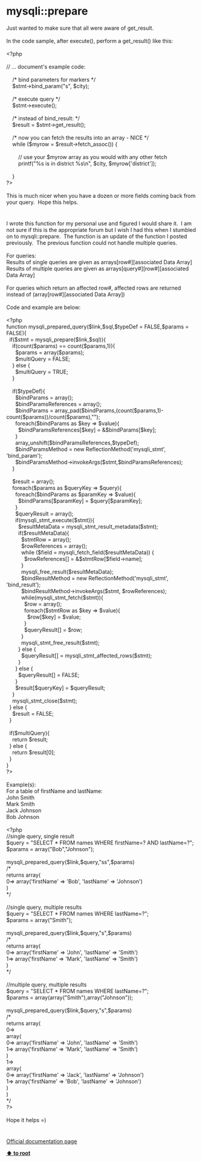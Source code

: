 # mysqli::prepare




<div class="phpcode"><span class="html">
Just wanted to make sure that all were aware of get_result.<br><br>In the code sample, after execute(), perform a get_result() like this:<br><br><span class="default">&lt;?php<br><br></span><span class="comment">// ... document&apos;s example code:<br><br>&#xA0; &#xA0; /* bind parameters for markers */<br>&#xA0; &#xA0; </span><span class="default">$stmt</span><span class="keyword">-&gt;</span><span class="default">bind_param</span><span class="keyword">(</span><span class="string">&quot;s&quot;</span><span class="keyword">, </span><span class="default">$city</span><span class="keyword">);<br><br>&#xA0; &#xA0; </span><span class="comment">/* execute query */<br>&#xA0; &#xA0; </span><span class="default">$stmt</span><span class="keyword">-&gt;</span><span class="default">execute</span><span class="keyword">();<br><br>&#xA0; &#xA0; </span><span class="comment">/* instead of bind_result: */<br>&#xA0; &#xA0; </span><span class="default">$result </span><span class="keyword">= </span><span class="default">$stmt</span><span class="keyword">-&gt;</span><span class="default">get_result</span><span class="keyword">();<br><br>&#xA0; &#xA0; </span><span class="comment">/* now you can fetch the results into an array - NICE */<br>&#xA0; &#xA0; </span><span class="keyword">while (</span><span class="default">$myrow </span><span class="keyword">= </span><span class="default">$result</span><span class="keyword">-&gt;</span><span class="default">fetch_assoc</span><span class="keyword">()) {<br><br>&#xA0; &#xA0; &#xA0; &#xA0; </span><span class="comment">// use your $myrow array as you would with any other fetch<br>&#xA0; &#xA0; &#xA0; &#xA0; </span><span class="default">printf</span><span class="keyword">(</span><span class="string">&quot;%s is in district %s\n&quot;</span><span class="keyword">, </span><span class="default">$city</span><span class="keyword">, </span><span class="default">$myrow</span><span class="keyword">[</span><span class="string">&apos;district&apos;</span><span class="keyword">]);<br><br>&#xA0; &#xA0; }<br></span><span class="default">?&gt;<br></span><br>This is much nicer when you have a dozen or more fields coming back from your query.&#xA0; Hope this helps.</span>
</div>
  

#


<div class="phpcode"><span class="html">
I wrote this function for my personal use and figured I would share it.&#xA0; I am not sure if this is the appropriate forum but I wish I had this when I stumbled on to mysqli::prepare.&#xA0; The function is an update of the function I posted previously.&#xA0; The previous function could not handle multiple queries.
<br>
<br>For queries:
<br>Results of single queries are given as arrays[row#][associated Data Array]
<br>Results of multiple queries are given as arrays[query#][row#][associated Data Array]
<br>
<br>For queries which return an affected row#, affected rows are returned instead of (array[row#][associated Data Array])
<br>
<br>Code and example are below:
<br>
<br><span class="default">&lt;?php
<br></span><span class="keyword">function </span><span class="default">mysqli_prepared_query</span><span class="keyword">(</span><span class="default">$link</span><span class="keyword">,</span><span class="default">$sql</span><span class="keyword">,</span><span class="default">$typeDef </span><span class="keyword">= </span><span class="default">FALSE</span><span class="keyword">,</span><span class="default">$params </span><span class="keyword">= </span><span class="default">FALSE</span><span class="keyword">){
<br>&#xA0; if(</span><span class="default">$stmt </span><span class="keyword">= </span><span class="default">mysqli_prepare</span><span class="keyword">(</span><span class="default">$link</span><span class="keyword">,</span><span class="default">$sql</span><span class="keyword">)){
<br>&#xA0; &#xA0; if(</span><span class="default">count</span><span class="keyword">(</span><span class="default">$params</span><span class="keyword">) == </span><span class="default">count</span><span class="keyword">(</span><span class="default">$params</span><span class="keyword">,</span><span class="default">1</span><span class="keyword">)){
<br>&#xA0; &#xA0; &#xA0; </span><span class="default">$params </span><span class="keyword">= array(</span><span class="default">$params</span><span class="keyword">);
<br>&#xA0; &#xA0; &#xA0; </span><span class="default">$multiQuery </span><span class="keyword">= </span><span class="default">FALSE</span><span class="keyword">;
<br>&#xA0; &#xA0; } else {
<br>&#xA0; &#xA0; &#xA0; </span><span class="default">$multiQuery </span><span class="keyword">= </span><span class="default">TRUE</span><span class="keyword">;
<br>&#xA0; &#xA0; }&#xA0; 
<br>&#xA0; &#xA0; 
<br>&#xA0; &#xA0; if(</span><span class="default">$typeDef</span><span class="keyword">){
<br>&#xA0; &#xA0; &#xA0; </span><span class="default">$bindParams </span><span class="keyword">= array();&#xA0; &#xA0; 
<br>&#xA0; &#xA0; &#xA0; </span><span class="default">$bindParamsReferences </span><span class="keyword">= array();
<br>&#xA0; &#xA0; &#xA0; </span><span class="default">$bindParams </span><span class="keyword">= </span><span class="default">array_pad</span><span class="keyword">(</span><span class="default">$bindParams</span><span class="keyword">,(</span><span class="default">count</span><span class="keyword">(</span><span class="default">$params</span><span class="keyword">,</span><span class="default">1</span><span class="keyword">)-</span><span class="default">count</span><span class="keyword">(</span><span class="default">$params</span><span class="keyword">))/</span><span class="default">count</span><span class="keyword">(</span><span class="default">$params</span><span class="keyword">),</span><span class="string">&quot;&quot;</span><span class="keyword">);&#xA0; &#xA0; &#xA0; &#xA0;&#xA0; 
<br>&#xA0; &#xA0; &#xA0; foreach(</span><span class="default">$bindParams </span><span class="keyword">as </span><span class="default">$key </span><span class="keyword">=&gt; </span><span class="default">$value</span><span class="keyword">){
<br>&#xA0; &#xA0; &#xA0; &#xA0; </span><span class="default">$bindParamsReferences</span><span class="keyword">[</span><span class="default">$key</span><span class="keyword">] = &amp;</span><span class="default">$bindParams</span><span class="keyword">[</span><span class="default">$key</span><span class="keyword">];&#xA0; 
<br>&#xA0; &#xA0; &#xA0; }
<br>&#xA0; &#xA0; &#xA0; </span><span class="default">array_unshift</span><span class="keyword">(</span><span class="default">$bindParamsReferences</span><span class="keyword">,</span><span class="default">$typeDef</span><span class="keyword">);
<br>&#xA0; &#xA0; &#xA0; </span><span class="default">$bindParamsMethod </span><span class="keyword">= new </span><span class="default">ReflectionMethod</span><span class="keyword">(</span><span class="string">&apos;mysqli_stmt&apos;</span><span class="keyword">, </span><span class="string">&apos;bind_param&apos;</span><span class="keyword">);
<br>&#xA0; &#xA0; &#xA0; </span><span class="default">$bindParamsMethod</span><span class="keyword">-&gt;</span><span class="default">invokeArgs</span><span class="keyword">(</span><span class="default">$stmt</span><span class="keyword">,</span><span class="default">$bindParamsReferences</span><span class="keyword">);
<br>&#xA0; &#xA0; }
<br>&#xA0; &#xA0; 
<br>&#xA0; &#xA0; </span><span class="default">$result </span><span class="keyword">= array();
<br>&#xA0; &#xA0; foreach(</span><span class="default">$params </span><span class="keyword">as </span><span class="default">$queryKey </span><span class="keyword">=&gt; </span><span class="default">$query</span><span class="keyword">){
<br>&#xA0; &#xA0; &#xA0; foreach(</span><span class="default">$bindParams </span><span class="keyword">as </span><span class="default">$paramKey </span><span class="keyword">=&gt; </span><span class="default">$value</span><span class="keyword">){
<br>&#xA0; &#xA0; &#xA0; &#xA0; </span><span class="default">$bindParams</span><span class="keyword">[</span><span class="default">$paramKey</span><span class="keyword">] = </span><span class="default">$query</span><span class="keyword">[</span><span class="default">$paramKey</span><span class="keyword">];
<br>&#xA0; &#xA0; &#xA0; }
<br>&#xA0; &#xA0; &#xA0; </span><span class="default">$queryResult </span><span class="keyword">= array();
<br>&#xA0; &#xA0; &#xA0; if(</span><span class="default">mysqli_stmt_execute</span><span class="keyword">(</span><span class="default">$stmt</span><span class="keyword">)){
<br>&#xA0; &#xA0; &#xA0; &#xA0; </span><span class="default">$resultMetaData </span><span class="keyword">= </span><span class="default">mysqli_stmt_result_metadata</span><span class="keyword">(</span><span class="default">$stmt</span><span class="keyword">);
<br>&#xA0; &#xA0; &#xA0; &#xA0; if(</span><span class="default">$resultMetaData</span><span class="keyword">){&#xA0; &#xA0; &#xA0; &#xA0; &#xA0; &#xA0; &#xA0; &#xA0; &#xA0; &#xA0; &#xA0; &#xA0; &#xA0; &#xA0; &#xA0; &#xA0; &#xA0; &#xA0; &#xA0; &#xA0; &#xA0; &#xA0; &#xA0; &#xA0; &#xA0; &#xA0; &#xA0; &#xA0; &#xA0; &#xA0; &#xA0; &#xA0; &#xA0; &#xA0; &#xA0; &#xA0; &#xA0; &#xA0; &#xA0;&#xA0; 
<br>&#xA0; &#xA0; &#xA0; &#xA0; &#xA0; </span><span class="default">$stmtRow </span><span class="keyword">= array();&#xA0;&#xA0; 
<br>&#xA0; &#xA0; &#xA0; &#xA0; &#xA0; </span><span class="default">$rowReferences </span><span class="keyword">= array(); 
<br>&#xA0; &#xA0; &#xA0; &#xA0; &#xA0; while (</span><span class="default">$field </span><span class="keyword">= </span><span class="default">mysqli_fetch_field</span><span class="keyword">(</span><span class="default">$resultMetaData</span><span class="keyword">)) { 
<br>&#xA0; &#xA0; &#xA0; &#xA0; &#xA0; &#xA0; </span><span class="default">$rowReferences</span><span class="keyword">[] = &amp;</span><span class="default">$stmtRow</span><span class="keyword">[</span><span class="default">$field</span><span class="keyword">-&gt;</span><span class="default">name</span><span class="keyword">]; 
<br>&#xA0; &#xA0; &#xA0; &#xA0; &#xA0; }&#xA0; &#xA0; &#xA0; &#xA0; &#xA0; &#xA0; &#xA0; &#xA0; &#xA0; &#xA0; &#xA0; &#xA0; &#xA0; &#xA0; &#xA0; &#xA0; 
<br>&#xA0; &#xA0; &#xA0; &#xA0; &#xA0; </span><span class="default">mysqli_free_result</span><span class="keyword">(</span><span class="default">$resultMetaData</span><span class="keyword">);
<br>&#xA0; &#xA0; &#xA0; &#xA0; &#xA0; </span><span class="default">$bindResultMethod </span><span class="keyword">= new </span><span class="default">ReflectionMethod</span><span class="keyword">(</span><span class="string">&apos;mysqli_stmt&apos;</span><span class="keyword">, </span><span class="string">&apos;bind_result&apos;</span><span class="keyword">); 
<br>&#xA0; &#xA0; &#xA0; &#xA0; &#xA0; </span><span class="default">$bindResultMethod</span><span class="keyword">-&gt;</span><span class="default">invokeArgs</span><span class="keyword">(</span><span class="default">$stmt</span><span class="keyword">, </span><span class="default">$rowReferences</span><span class="keyword">);
<br>&#xA0; &#xA0; &#xA0; &#xA0; &#xA0; while(</span><span class="default">mysqli_stmt_fetch</span><span class="keyword">(</span><span class="default">$stmt</span><span class="keyword">)){
<br>&#xA0; &#xA0; &#xA0; &#xA0; &#xA0; &#xA0; </span><span class="default">$row </span><span class="keyword">= array();
<br>&#xA0; &#xA0; &#xA0; &#xA0; &#xA0; &#xA0; foreach(</span><span class="default">$stmtRow </span><span class="keyword">as </span><span class="default">$key </span><span class="keyword">=&gt; </span><span class="default">$value</span><span class="keyword">){
<br>&#xA0; &#xA0; &#xA0; &#xA0; &#xA0; &#xA0; &#xA0; </span><span class="default">$row</span><span class="keyword">[</span><span class="default">$key</span><span class="keyword">] = </span><span class="default">$value</span><span class="keyword">;&#xA0; &#xA0; &#xA0; &#xA0; &#xA0;&#xA0; 
<br>&#xA0; &#xA0; &#xA0; &#xA0; &#xA0; &#xA0; }
<br>&#xA0; &#xA0; &#xA0; &#xA0; &#xA0; &#xA0; </span><span class="default">$queryResult</span><span class="keyword">[] = </span><span class="default">$row</span><span class="keyword">;
<br>&#xA0; &#xA0; &#xA0; &#xA0; &#xA0; }
<br>&#xA0; &#xA0; &#xA0; &#xA0; &#xA0; </span><span class="default">mysqli_stmt_free_result</span><span class="keyword">(</span><span class="default">$stmt</span><span class="keyword">);
<br>&#xA0; &#xA0; &#xA0; &#xA0; } else {
<br>&#xA0; &#xA0; &#xA0; &#xA0; &#xA0; </span><span class="default">$queryResult</span><span class="keyword">[] = </span><span class="default">mysqli_stmt_affected_rows</span><span class="keyword">(</span><span class="default">$stmt</span><span class="keyword">);
<br>&#xA0; &#xA0; &#xA0; &#xA0; }
<br>&#xA0; &#xA0; &#xA0; } else {
<br>&#xA0; &#xA0; &#xA0; &#xA0; </span><span class="default">$queryResult</span><span class="keyword">[] = </span><span class="default">FALSE</span><span class="keyword">;
<br>&#xA0; &#xA0; &#xA0; } 
<br>&#xA0; &#xA0; &#xA0; </span><span class="default">$result</span><span class="keyword">[</span><span class="default">$queryKey</span><span class="keyword">] = </span><span class="default">$queryResult</span><span class="keyword">;
<br>&#xA0; &#xA0; }
<br>&#xA0; &#xA0; </span><span class="default">mysqli_stmt_close</span><span class="keyword">(</span><span class="default">$stmt</span><span class="keyword">);&#xA0;&#xA0; 
<br>&#xA0; } else {
<br>&#xA0; &#xA0; </span><span class="default">$result </span><span class="keyword">= </span><span class="default">FALSE</span><span class="keyword">;
<br>&#xA0; }
<br>&#xA0; 
<br>&#xA0; if(</span><span class="default">$multiQuery</span><span class="keyword">){
<br>&#xA0; &#xA0; return </span><span class="default">$result</span><span class="keyword">;
<br>&#xA0; } else {
<br>&#xA0; &#xA0; return </span><span class="default">$result</span><span class="keyword">[</span><span class="default">0</span><span class="keyword">];
<br>&#xA0; }
<br>}
<br></span><span class="default">?&gt;
<br></span>
<br>Example(s):
<br>For a table of firstName and lastName:
<br>John Smith
<br>Mark Smith
<br>Jack Johnson
<br>Bob Johnson
<br>
<br><span class="default">&lt;?php
<br></span><span class="comment">//single query, single result
<br></span><span class="default">$query </span><span class="keyword">= </span><span class="string">&quot;SELECT * FROM names WHERE firstName=? AND lastName=?&quot;</span><span class="keyword">;
<br></span><span class="default">$params </span><span class="keyword">= array(</span><span class="string">&quot;Bob&quot;</span><span class="keyword">,</span><span class="string">&quot;Johnson&quot;</span><span class="keyword">);
<br>
<br></span><span class="default">mysqli_prepared_query</span><span class="keyword">(</span><span class="default">$link</span><span class="keyword">,</span><span class="default">$query</span><span class="keyword">,</span><span class="string">&quot;ss&quot;</span><span class="keyword">,</span><span class="default">$params</span><span class="keyword">)
<br></span><span class="comment">/*
<br>returns array(
<br>0=&gt; array(&apos;firstName&apos; =&gt; &apos;Bob&apos;, &apos;lastName&apos; =&gt; &apos;Johnson&apos;)
<br>)
<br>*/
<br>
<br>//single query, multiple results
<br></span><span class="default">$query </span><span class="keyword">= </span><span class="string">&quot;SELECT * FROM names WHERE lastName=?&quot;</span><span class="keyword">;
<br></span><span class="default">$params </span><span class="keyword">= array(</span><span class="string">&quot;Smith&quot;</span><span class="keyword">);
<br>
<br></span><span class="default">mysqli_prepared_query</span><span class="keyword">(</span><span class="default">$link</span><span class="keyword">,</span><span class="default">$query</span><span class="keyword">,</span><span class="string">&quot;s&quot;</span><span class="keyword">,</span><span class="default">$params</span><span class="keyword">)
<br></span><span class="comment">/*
<br>returns array(
<br>0=&gt; array(&apos;firstName&apos; =&gt; &apos;John&apos;, &apos;lastName&apos; =&gt; &apos;Smith&apos;)
<br>1=&gt; array(&apos;firstName&apos; =&gt; &apos;Mark&apos;, &apos;lastName&apos; =&gt; &apos;Smith&apos;)
<br>)
<br>*/
<br>
<br>//multiple query, multiple results
<br></span><span class="default">$query </span><span class="keyword">= </span><span class="string">&quot;SELECT * FROM names WHERE lastName=?&quot;</span><span class="keyword">;
<br></span><span class="default">$params </span><span class="keyword">= array(array(</span><span class="string">&quot;Smith&quot;</span><span class="keyword">),array(</span><span class="string">&quot;Johnson&quot;</span><span class="keyword">));
<br>
<br></span><span class="default">mysqli_prepared_query</span><span class="keyword">(</span><span class="default">$link</span><span class="keyword">,</span><span class="default">$query</span><span class="keyword">,</span><span class="string">&quot;s&quot;</span><span class="keyword">,</span><span class="default">$params</span><span class="keyword">)
<br></span><span class="comment">/*
<br>returns array(
<br>0=&gt;
<br>array(
<br>0=&gt; array(&apos;firstName&apos; =&gt; &apos;John&apos;, &apos;lastName&apos; =&gt; &apos;Smith&apos;)
<br>1=&gt; array(&apos;firstName&apos; =&gt; &apos;Mark&apos;, &apos;lastName&apos; =&gt; &apos;Smith&apos;)
<br>)
<br>1=&gt;
<br>array(
<br>0=&gt; array(&apos;firstName&apos; =&gt; &apos;Jack&apos;, &apos;lastName&apos; =&gt; &apos;Johnson&apos;)
<br>1=&gt; array(&apos;firstName&apos; =&gt; &apos;Bob&apos;, &apos;lastName&apos; =&gt; &apos;Johnson&apos;)
<br>)
<br>)
<br>*/
<br></span><span class="default">?&gt;
<br></span>
<br>Hope it helps =)</span>
</div>
  

#

[Official documentation page](https://www.php.net/manual/en/mysqli.prepare.php)

**[⬆ to root](/)**